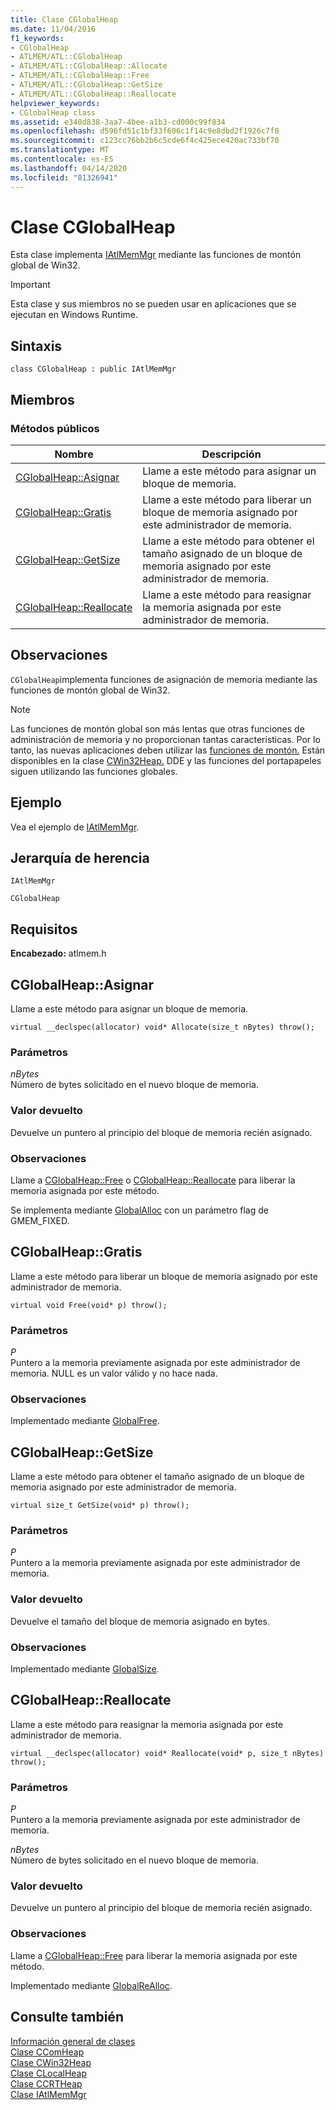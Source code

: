 ```yaml
---
title: Clase CGlobalHeap
ms.date: 11/04/2016
f1_keywords:
- CGlobalHeap
- ATLMEM/ATL::CGlobalHeap
- ATLMEM/ATL::CGlobalHeap::Allocate
- ATLMEM/ATL::CGlobalHeap::Free
- ATLMEM/ATL::CGlobalHeap::GetSize
- ATLMEM/ATL::CGlobalHeap::Reallocate
helpviewer_keywords:
- CGlobalHeap class
ms.assetid: e348d838-3aa7-4bee-a1b3-cd000c99f834
ms.openlocfilehash: d596fd51c1bf33f606c1f14c9e8dbd2f1926c7f8
ms.sourcegitcommit: c123cc76bb2b6c5cde6f4c425ece420ac733bf70
ms.translationtype: MT
ms.contentlocale: es-ES
ms.lasthandoff: 04/14/2020
ms.locfileid: "81326941"
---
```

# <a name="cglobalheap-class"></a>Clase CGlobalHeap

Esta clase implementa [IAtlMemMgr](../../atl/reference/iatlmemmgr-class.md) mediante las funciones de montón global de Win32.

> [!IMPORTANT]
> Esta clase y sus miembros no se pueden usar en aplicaciones que se ejecutan en Windows Runtime.

## <a name="syntax"></a>Sintaxis

```
class CGlobalHeap : public IAtlMemMgr
```

## <a name="members"></a>Miembros

### <a name="public-methods"></a>Métodos públicos

|Nombre|Descripción|
|----------|-----------------|
|[CGlobalHeap::Asignar](#allocate)|Llame a este método para asignar un bloque de memoria.|
|[CGlobalHeap::Gratis](#free)|Llame a este método para liberar un bloque de memoria asignado por este administrador de memoria.|
|[CGlobalHeap::GetSize](#getsize)|Llame a este método para obtener el tamaño asignado de un bloque de memoria asignado por este administrador de memoria.|
|[CGlobalHeap::Reallocate](#reallocate)|Llame a este método para reasignar la memoria asignada por este administrador de memoria.|

## <a name="remarks"></a>Observaciones

`CGlobalHeap`implementa funciones de asignación de memoria mediante las funciones de montón global de Win32.

> [!NOTE]
> Las funciones de montón global son más lentas que otras funciones de administración de memoria y no proporcionan tantas características. Por lo tanto, las nuevas aplicaciones deben utilizar las [funciones de montón.](/windows/win32/Memory/heap-functions) Están disponibles en la clase [CWin32Heap.](../../atl/reference/cwin32heap-class.md) DDE y las funciones del portapapeles siguen utilizando las funciones globales.

## <a name="example"></a>Ejemplo

Vea el ejemplo de [IAtlMemMgr](../../atl/reference/iatlmemmgr-class.md).

## <a name="inheritance-hierarchy"></a>Jerarquía de herencia

`IAtlMemMgr`

`CGlobalHeap`

## <a name="requirements"></a>Requisitos

**Encabezado:** atlmem.h

## <a name="cglobalheapallocate"></a><a name="allocate"></a>CGlobalHeap::Asignar

Llame a este método para asignar un bloque de memoria.

```
virtual __declspec(allocator) void* Allocate(size_t nBytes) throw();
```

### <a name="parameters"></a>Parámetros

*nBytes*<br/>
Número de bytes solicitado en el nuevo bloque de memoria.

### <a name="return-value"></a>Valor devuelto

Devuelve un puntero al principio del bloque de memoria recién asignado.

### <a name="remarks"></a>Observaciones

Llame a [CGlobalHeap::Free](#free) o [CGlobalHeap::Reallocate](#reallocate) para liberar la memoria asignada por este método.

Se implementa mediante [GlobalAlloc](/windows/win32/api/winbase/nf-winbase-globalalloc) con un parámetro flag de GMEM_FIXED.

## <a name="cglobalheapfree"></a><a name="free"></a>CGlobalHeap::Gratis

Llame a este método para liberar un bloque de memoria asignado por este administrador de memoria.

```
virtual void Free(void* p) throw();
```

### <a name="parameters"></a>Parámetros

*P*<br/>
Puntero a la memoria previamente asignada por este administrador de memoria. NULL es un valor válido y no hace nada.

### <a name="remarks"></a>Observaciones

Implementado mediante [GlobalFree](/windows/win32/api/winbase/nf-winbase-globalfree).

## <a name="cglobalheapgetsize"></a><a name="getsize"></a>CGlobalHeap::GetSize

Llame a este método para obtener el tamaño asignado de un bloque de memoria asignado por este administrador de memoria.

```
virtual size_t GetSize(void* p) throw();
```

### <a name="parameters"></a>Parámetros

*P*<br/>
Puntero a la memoria previamente asignada por este administrador de memoria.

### <a name="return-value"></a>Valor devuelto

Devuelve el tamaño del bloque de memoria asignado en bytes.

### <a name="remarks"></a>Observaciones

Implementado mediante [GlobalSize](/windows/win32/api/winbase/nf-winbase-globalsize).

## <a name="cglobalheapreallocate"></a><a name="reallocate"></a>CGlobalHeap::Reallocate

Llame a este método para reasignar la memoria asignada por este administrador de memoria.

```
virtual __declspec(allocator) void* Reallocate(void* p, size_t nBytes) throw();
```

### <a name="parameters"></a>Parámetros

*P*<br/>
Puntero a la memoria previamente asignada por este administrador de memoria.

*nBytes*<br/>
Número de bytes solicitado en el nuevo bloque de memoria.

### <a name="return-value"></a>Valor devuelto

Devuelve un puntero al principio del bloque de memoria recién asignado.

### <a name="remarks"></a>Observaciones

Llame a [CGlobalHeap::Free](#free) para liberar la memoria asignada por este método.

Implementado mediante [GlobalReAlloc](/windows/win32/api/winbase/nf-winbase-globalrealloc).

## <a name="see-also"></a>Consulte también

[Información general de clases](../../atl/atl-class-overview.md)<br/>
[Clase CComHeap](../../atl/reference/ccomheap-class.md)<br/>
[Clase CWin32Heap](../../atl/reference/cwin32heap-class.md)<br/>
[Clase CLocalHeap](../../atl/reference/clocalheap-class.md)<br/>
[Clase CCRTHeap](../../atl/reference/ccrtheap-class.md)<br/>
[Clase IAtlMemMgr](../../atl/reference/iatlmemmgr-class.md)

